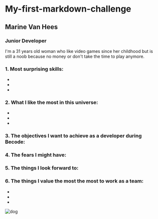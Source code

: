 # My-first-markdown-challenge

## __Marine Van Hees__

### __Junior Developer__

I'm a 31 years old woman who like video games since her childhood but is still a noob because no money or don't take the time to play anymore.

### 1.  Most surprising skills:
+
+
+
### 2.  What I like the most in this universe:
+
+
+
### 3.  The objectives I want to achieve as a developer during Becode:

### 4.  The fears I might have:

### 5.  The things I look forward to:

### 6.  The things I value the most the most to work as a team:
+
+
+

![dog](https://images.lecho.be/view?iid=Elvis:1gnss1X2afnBK747iR0dzK&context=ONLINE&ratio=16/9&width=640&u=1648135001000)
